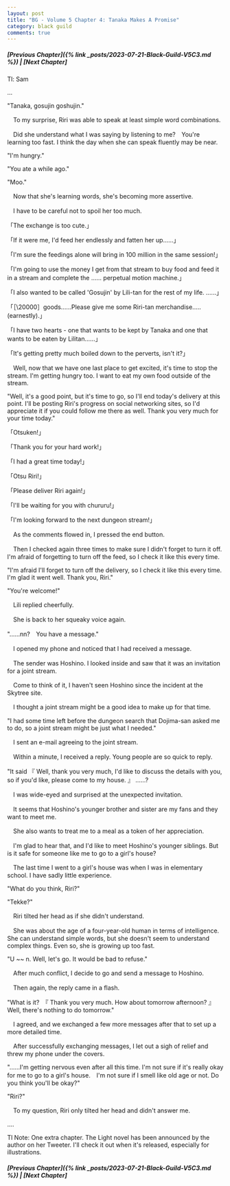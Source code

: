 ```yaml
---
layout: post
title: "BG - Volume 5 Chapter 4: Tanaka Makes A Promise"
category: black guild
comments: true
---
```


##### [Previous Chapter]({% link _posts/2023-07-21-Black-Guild-V5C3.md %}) \| [Next Chapter]



Tl: Sam

…


"Tanaka, gosujin goshujin."



　To my surprise, Riri was able to speak at least simple word combinations.

　Did she understand what I was saying by listening to me?　You're learning too fast. I think the day when she can speak fluently may be near.
<!--more-->



"I'm hungry."

"You ate a while ago."

"Moo."



　Now that she's learning words, she's becoming more assertive.

　I have to be careful not to spoil her too much.



「The exchange is too cute.」

「If it were me, I'd feed her endlessly and fatten her up......」

「I'm sure the feedings alone will bring in 100 million in the same session!」

「I'm going to use the money I get from that stream to buy food and feed it in a stream and complete the ...... perpetual motion machine.」

「I also wanted to be called 'Gosujin' by Lili-tan for the rest of my life. ......」

「［\20000］goods......Please give me some Riri-tan merchandise.....(earnestly).」

「I have two hearts - one that wants to be kept by Tanaka and one that wants to be eaten by Lilitan......」

「It's getting pretty much boiled down to the perverts, isn't it?」



　Well, now that we have one last place to get excited, it's time to stop the stream. I'm getting hungry too. I want to eat my own food outside of the stream.



"Well, it's a good point, but it's time to go, so I'll end today's delivery at this point. I'll be posting Riri's progress on social networking sites, so I'd appreciate it if you could follow me there as well. Thank you very much for your time today."



「Otsuken!」

「Thank you for your hard work!」

「I had a great time today!」

「Otsu Riri!」

「Please deliver Riri again!」

「I'll be waiting for you with chururu!」

「I'm looking forward to the next dungeon stream!」



　As the comments flowed in, I pressed the end button.

　Then I checked again three times to make sure I didn't forget to turn it off. I'm afraid of forgetting to turn off the feed, so I check it like this every time.



"I'm afraid I'll forget to turn off the delivery, so I check it like this every time. I'm glad it went well. Thank you, Riri."

"You're welcome!"



　Lili replied cheerfully.

　She is back to her squeaky voice again.



"......nn?　You have a message."



　I opened my phone and noticed that I had received a message.

　The sender was Hoshino. I looked inside and saw that it was an invitation for a joint stream.



　Come to think of it, I haven't seen Hoshino since the incident at the Skytree site.

　I thought a joint stream might be a good idea to make up for that time.



"I had some time left before the dungeon search that Dojima-san asked me to do, so a joint stream might be just what I needed."



　I sent an e-mail agreeing to the joint stream.

　Within a minute, I received a reply. Young people are so quick to reply.



 "It said 『 Well, thank you very much, I'd like to discuss the details with you, so if you'd like, please come to my house. 』 ......?



　I was wide-eyed and surprised at the unexpected invitation.

　It seems that Hoshino's younger brother and sister are my fans and they want to meet me.



　She also wants to treat me to a meal as a token of her appreciation.

　I'm glad to hear that, and I'd like to meet Hoshino's younger siblings. But is it safe for someone like me to go to a girl's house?



　The last time I went to a girl's house was when I was in elementary school. I have sadly little experience.



"What do you think, Riri?"

"Tekke?"



　Riri tilted her head as if she didn't understand.

　She was about the age of a four-year-old human in terms of intelligence.　She can understand simple words, but she doesn't seem to understand complex things. Even so, she is growing up too fast.



"U ~~ n.  Well, let's go. It would be bad to refuse."



　After much conflict, I decide to go and send a message to Hoshino.

　Then again, the reply came in a flash.



"What is it?　『 Thank you very much. How about tomorrow afternoon? 』 Well, there's nothing to do tomorrow."



　I agreed, and we exchanged a few more messages after that to set up a more detailed time.

　After successfully exchanging messages, I let out a sigh of relief and threw my phone under the covers.



"......I'm getting nervous even after all this time. I'm not sure if it's really okay for me to go to a girl's house.　I'm not sure if I smell like old age or not. Do you think you'll be okay?"

"Riri?"



　To my question, Riri only tilted her head and didn't answer me.



....

Tl Note: One extra chapter. The Light novel has been announced by the author on her Tweeter. I'll check it out when it's released, especially for illustrations.



##### [Previous Chapter]({% link _posts/2023-07-21-Black-Guild-V5C3.md %}) \| [Next Chapter]
